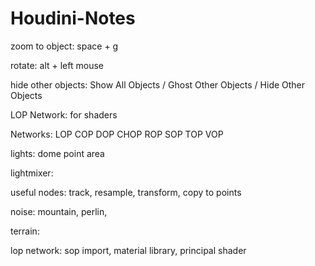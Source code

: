 # Houdini-Notes

zoom to object: space + g

rotate: alt + left mouse

hide other objects: Show All Objects / Ghost Other Objects / Hide Other Objects

LOP Network: for shaders

Networks: LOP COP DOP CHOP ROP SOP TOP VOP

lights: dome point area

lightmixer: 

useful nodes: track, resample, transform, copy to points

noise: mountain, perlin, 

terrain: 

lop network: sop import, material library, principal shader


